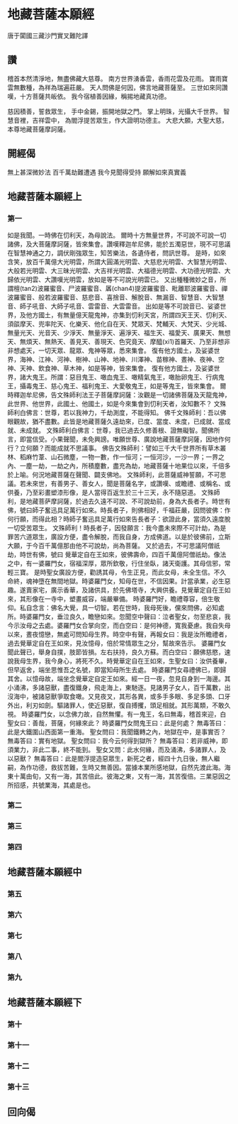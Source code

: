 # 地藏菩薩本願經

唐于闐國三藏沙門實叉難陀譯

## 讚

稽首本然清淨地，無盡佛藏大慈尊。
南方世界湧香雲，香雨花雲及花雨。
寶雨寶雲無數種，為祥為瑞遍莊嚴。
天人問佛是何因，佛言地藏菩薩至。
三世如來同讚嘆，十方菩薩共皈依。
我今宿植善因緣，稱掦地藏真功德。

慈因積善，誓救眾生，
手中金錫，振開地獄之門。
掌上明珠，光攝大千世界。
智慧音裡，吉祥雲中，
為閻浮提苦眾生，作大證明功德主。
大悲大願，大聖大慈，
本尊地藏菩薩摩訶薩。

## 開經偈

無上甚深微妙法
百千萬劫難遭遇
我今見聞得受持
願解如來真實義

## 地藏菩薩本願經上

### 第一

如是我聞。一時佛在忉利天，為母說法。
爾時十方無量世界，不可說不可說一切諸佛，及大菩薩摩訶薩，皆來集會。讚嘆釋迦牟尼佛，能於五濁惡世，現不可思議在智慧神通之力，調伏剛強眾生，知苦樂法，各遺侍者，問訊世尊。
是時，如來含笑，放百千萬億大光明雲，所謂大圓滿光明雲、大慈悲光明雲、大智慧光明雲、大般若光明雲、大三昧光明雲、大吉祥光明雲、大福德光明雲、大功德光明雲、大歸依光明雲、大讚嘆光明雲，放如是等不可說光明雲已。
又出種種微妙之音，所謂檀(tan2)波羅蜜音、尸波羅蜜音、羼(chan4)提波羅蜜音、毗離耶波羅蜜音、禪波羅蜜音、般若波羅蜜音、慈悲音、喜捨音、解脫音、無漏音、智慧音、大智慧音、師子吼音、大師子吼音、雲雷音、大雲雷音。
出如是等不可說音已、娑婆世界，及他方國土，有無量億天龍鬼神，亦集到忉利天宮，所謂四天王天、忉利天、須燄摩天、兜率陀天、化樂天、他化自在天、梵眾天、梵輔天、大梵天、少光城、無量光天、光音天、少淨天、無量淨天、遍淨天、福生天、福愛天、廣果天、無想天、無煩天、無熱天、善見天、善現天、色究竟天、摩醯(xi1)首羅天、乃至非想非非想處天，一切天眾、龍眾、鬼神等眾，悉來集會。
復有他方國土，及娑婆世界，海神、江神、河神、樹神、山神、地神、川澤神、苗稼神、晝神、夜神、空神、天神、飲食神、草木神，如是等神，皆來集會。
復有他方國土，及娑婆世界，諸大鬼王。所謂：惡目鬼王、噉血鬼王、噉精氣鬼王，噉胎卵鬼王、行病鬼王，攝毒鬼王、慈心鬼王、福利鬼王、大愛敬鬼王，如是等鬼王，皆來集會。
爾時釋迦牟尼佛，告文殊師利法王子菩薩摩訶薩：汝觀是一切諸佛菩薩及天龍鬼神，此世界、他世界，此國土、他國土，如是今來集會到忉利天者，汝知數不？
文殊師利白佛言：世尊，若以我神力，千劫測度，不能得知。
佛千文殊師利：吾以佛眼觀故，猶不盡數。此皆是地藏菩薩久遠劫來，已度、當度、未度，已成就、當成就、未成就。
文殊師利白佛言：世尊，我已過去久修善根、證無礙智。聞佛所言，即當信受。小果聲聞，未免興謗。唯願世尊、廣說地藏菩薩摩訶薩，因地作何行？立何願？而能成就不思議事。
佛告文殊師利：譬如三千大千世界所有草木叢林、稻麻竹葦、山石微塵，一物一數，作一恒河；一恒河沙，一沙一界；一界之內、一塵一劫，一劫之內，所積塵數，盡充為劫，地藏菩薩十地果位以來，千倍多於上喻。何況地藏菩薩在聲聞、闢支佛地。
文殊師利，此菩薩威神誓願，不可思議。若未來世，有善男子、善女人，聞是菩薩名字，或讚嘆、或瞻禮、或稱名、或供養，乃至彩畫塑漆形像，是人當得百返生於三十三天，永不隨惡道。
文殊師利，是地藏菩萨摩訶薩，於過去久遠不可說、不可說劫前，身為大長者子。時世有佛，號曰師子奮迅具足萬行如來。時長者子，則佛相好，千福莊嚴，因問彼佛：作何行願，而得此相？時師子奮迅具足萬行如來告長者子：欲證此身，當須久遠度脫一切受苦眾生。
文殊師利！時長者子，因發願言：我今盡未來際不可計劫，為是罪苦六道眾生，廣設方便，盡令解脫，而我自身，方成佛道。以是於彼佛前，立斯大願，于今百千萬億那由他不可說劫，尚為菩薩。
又於過去，不可思議阿僧祇劫，時世有佛，號曰 覺華定自在王如來，彼佛壽命，四百千萬億阿僧祇劫。像法之中，有一婆羅門女，宿福深厚，眾所欽敬，行住坐臥，諸天衛護。其母信邪，常輕三寶。
是時聖女廣設方便，勸誘其母，令生正見，而此女母，未全生信。不久命終，魂神墮在無間地獄。時婆羅門女，知母在世，不信因果。計當承業，必生惡趣。遂賣家宅，廣示香華，及諸供具，於先佛塔寺，大興供養。見覺華定自在王如來，其形像在一寺中，塑畫威容，端嚴畢備。
時婆羅門好，瞻禮尊容，倍生敬仰。私自念言：佛名大覺，具一切智。若在世時，我母死後，儻來問佛，必知處所。時婆羅門女，垂泣良久，瞻戀如來。忽聞空中聲曰：泣者聖女，勿至悲哀，我今示汝母之去處。婆羅門女合掌向空，而白空曰：是何神德，寬我憂慮。我自失母以來，晝夜憶戀，無處可問知母生界。時空中有聲，再報女曰：我是汝所瞻禮者，過去覺華定自在王如來，見汝憶母，倍於常情眾生之分，幫故來告示。
婆羅門女聞此聲已，舉身自撲，肢節皆損。左右扶持，良久方蘇。而白空曰：願佛慈愍，速說我母生界，我今身心，將死不久。時覺華定自在王如來，生聖女曰：汝供養畢，但早返舍，端坐思惟吾之名號，即當知母所生去處。
時婆羅門女尋禮佛已，即歸其舍。以憶母故，端坐念覺華定自定王如來。經一日一夜，忽見自身到一海邊。其小涌沸，多諸惡獸，盡復鐵身，飛走海上，東馳逐。見諸男子女人，百千萬數，出沒海中，被諸惡獸爭取食噉。又見夜叉，其形各異，或多手多眼、多足多頭、口牙外出，利刃如劍。驅諸罪人，使近惡獸，復自搏攫，頭足相就。其形萬類，不敢久視。
時婆羅門女，以念佛力故，自然無懼。有一鬼王，名曰無毒，稽首來迎，白聖女曰：善哉，菩薩，何緣來此？
時婆羅門女問鬼王曰：此是何處？
無毒答曰：此是大鐵圍山西面第一重海。
聖女問曰：我聞鐵轉之內，地獄在中，是事實否？
無毒答曰：實有地獄。
聖女問曰：我今云何得到獄所？
無毒答曰：若非威神，即須業力，非此二事，終不能到。
聖女又問：此水何緣，而及涌沸，多諸罪人，及以惡獸？
無毒答曰：此是閻浮提造惡眾生，新死之者，經四十九日後，無人繼嗣，為作功德，救拔苦難，生時又無善因。當據本業所感地獄，自然先渡此海。海東十萬由旬，又有一海，其苦倍此。彼海之東，又有一海，其苦復倍。三業惡因之所招感，共號業海，其處是也。

### 第二

### 第三

### 第四

## 地藏菩薩本願經中

### 第五

### 第六

### 第七

### 第八

### 第九

## 地藏菩薩本願經下

### 第十

### 第十一

### 第十二

### 第十三

## 回向偈
